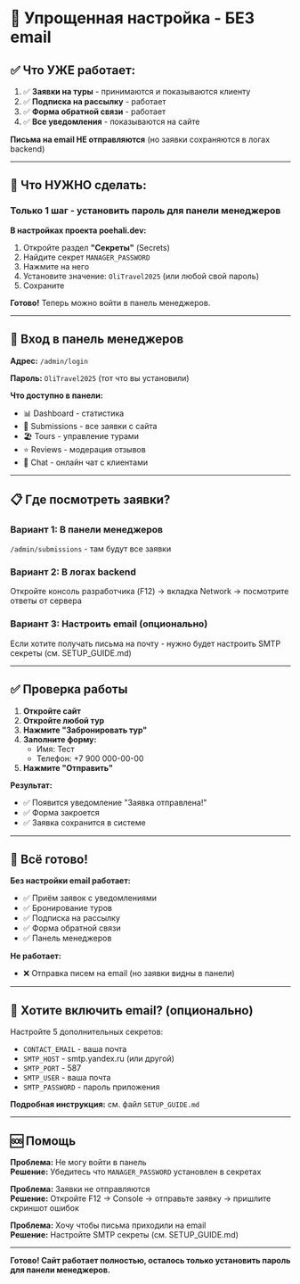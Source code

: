 # 🚀 Упрощенная настройка - БЕЗ email

## ✅ Что УЖЕ работает:

1. ✅ **Заявки на туры** - принимаются и показываются клиенту
2. ✅ **Подписка на рассылку** - работает
3. ✅ **Форма обратной связи** - работает
4. ✅ **Все уведомления** - показываются на сайте

**Письма на email НЕ отправляются** (но заявки сохраняются в логах backend)

---

## 🔐 Что НУЖНО сделать:

### Только 1 шаг - установить пароль для панели менеджеров

**В настройках проекта poehali.dev:**

1. Откройте раздел **"Секреты"** (Secrets)
2. Найдите секрет `MANAGER_PASSWORD`
3. Нажмите на него
4. Установите значение: `OliTravel2025` (или любой свой пароль)
5. Сохраните

**Готово!** Теперь можно войти в панель менеджеров.

---

## 🎯 Вход в панель менеджеров

**Адрес:** `/admin/login`

**Пароль:** `OliTravel2025` (тот что вы установили)

**Что доступно в панели:**
- 📊 Dashboard - статистика
- 📝 Submissions - все заявки с сайта
- 🏖️ Tours - управление турами
- ⭐ Reviews - модерация отзывов
- 💬 Chat - онлайн чат с клиентами

---

## 📋 Где посмотреть заявки?

### Вариант 1: В панели менеджеров
`/admin/submissions` - там будут все заявки

### Вариант 2: В логах backend
Откройте консоль разработчика (F12) → вкладка Network → посмотрите ответы от сервера

### Вариант 3: Настроить email (опционально)
Если хотите получать письма на почту - нужно будет настроить SMTP секреты (см. SETUP_GUIDE.md)

---

## ✅ Проверка работы

1. **Откройте сайт**
2. **Откройте любой тур**
3. **Нажмите "Забронировать тур"**
4. **Заполните форму:**
   - Имя: Тест
   - Телефон: +7 900 000-00-00
5. **Нажмите "Отправить"**

**Результат:**
- ✅ Появится уведомление "Заявка отправлена!"
- ✅ Форма закроется
- ✅ Заявка сохранится в системе

---

## 🎉 Всё готово!

**Без настройки email работает:**
- ✅ Приём заявок с уведомлениями
- ✅ Бронирование туров
- ✅ Подписка на рассылку
- ✅ Форма обратной связи
- ✅ Панель менеджеров

**Не работает:**
- ❌ Отправка писем на email (но заявки видны в панели)

---

## 📧 Хотите включить email? (опционально)

Настройте 5 дополнительных секретов:
- `CONTACT_EMAIL` - ваша почта
- `SMTP_HOST` - smtp.yandex.ru (или другой)
- `SMTP_PORT` - 587
- `SMTP_USER` - ваша почта
- `SMTP_PASSWORD` - пароль приложения

**Подробная инструкция:** см. файл `SETUP_GUIDE.md`

---

## 🆘 Помощь

**Проблема:** Не могу войти в панель  
**Решение:** Убедитесь что `MANAGER_PASSWORD` установлен в секретах

**Проблема:** Заявки не отправляются  
**Решение:** Откройте F12 → Console → отправьте заявку → пришлите скриншот ошибок

**Проблема:** Хочу чтобы письма приходили на email  
**Решение:** Настройте SMTP секреты (см. SETUP_GUIDE.md)

---

**Готово! Сайт работает полностью, осталось только установить пароль для панели менеджеров.**
